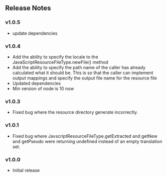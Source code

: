 ## Release Notes

### v1.0.5

- update dependencies

### v1.0.4

- Add the ability to specify the locale to the JavaScriptResourceFileType.newFile() method
- Add the ability to specify the path name of the caller has already calculated what it
  should be. This is so that the caller can implement output mappings and specify the
  output file name for the resource file
- Updated dependencies
- Min version of node is 10 now

### v1.0.3

- Fixed bug where the resource directory generate incorrectly.

### v1.0.1

- Fixed bug where JavscriptResourceFileType.getExtracted and getNew and getPseudo were returning
undefined instead of an empty translation set.

### v1.0.0

- Initial release
